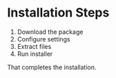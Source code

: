 # Installation Steps

1. Download the package
4. Configure settings
2. Extract files
3. Run installer

That completes the installation.
